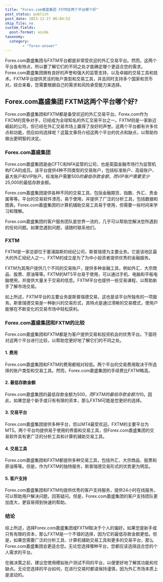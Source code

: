 ```yaml
---
title: "Forex.com嘉盛集团 FXTM这两个平台哪个好"
post_status: publish
post_date: 2023-12-27 06:04:52
skip_file: no
custom_fields: 
  post-format: aside
taxonomy:
  category:
        - "forex-answer"
---
```


Forex.com嘉盛集团与FXTM平台都是非常受欢迎的外汇交易平台。然而，这两个平台各有特点，所以要了解它们的不同之处才能确定哪个更适合您的需求。 Forex.com嘉盛集团拥有良好的声誉和强大的监管支持，以及卓越的交易工具和技术。FXTM平台提供灵活的账户类型和交易工具，并且同时支持多个国家和货币对。综合来看，您需要根据自己的需求和风险承受能力来选择。

## Forex.com嘉盛集团 FXTM这两个平台哪个好?

Forex.com嘉盛集团和FXTM都是备受欢迎的外汇交易平台。Forex.com作为FXCM的竞争对手，已经成为全球知名的外汇交易平台之一。FXTM则是一家新近崛起的公司，但已经在外汇交易市场上赢得了良好的声誉。这两个平台都有许多优点和功能，但应如何选择呢？这篇文章将介绍这两个平台的优点和缺点，以帮助你做出更明智的决定。

### Forex.com嘉盛集团

Forex.com嘉盛集团是由CFTC和NFA监管的公司，也是英国金融市场行为监管机构FCA的成员。该平台提供4种不同类型的交易账户，包括标准账户、高级账户、最大账户和VIP账户。标准账户需要$500的最低存款金额，而VIP账户需要至少$25,000的最低存款金额。

Forex.com嘉盛集团提供各种不同的交易工具，包括金融期货、指数、外汇、贵金属等等。平台的交易软件漂亮，易于使用，并提供了广泛的分析工具，包括数据和图表。Forex.com嘉盛集团的计算机辅助交易工具易于使用，但需要一些时间来学习和理解。

Forex.com嘉盛集团的客户服务团队是世界一流的，几乎可以帮助您解决您所遇到的任何问题。如果您遇到问题，请随时联系他们。

### FXTM

FXTM是一家总部位于塞浦路斯的经纪公司，斯普瑞德为主要业务。它是该地区最大的外汇经纪人之一。FXTM的成立是为了为中小投资者提供优秀的金融服务。

FXTM为其用户提供几个不同的交易账户，提供多种金融工具，例如外汇、大宗商品、股票、原油等等。FXTM的MT5平台易于使用，可以通过手机、电脑和平板电脑使用，并提供大量关于交易的信息。FXTM平台也提供一些交易课程，以帮助新手了解市场交易。

如上所述，FXTM平台的主要业务是斯普瑞德交易，这也是该平台所独有的一项服务。斯普瑞德交易是一种新兴的交易形式，其特点是通过清晰的交易模式，使用户能够在不断变化的交易市场中轻松获利。

### Forex.com嘉盛集团和FXTM的比较

Forex.com嘉盛集团和FXTM都是为客户提供交易和投资机会的优秀平台。下面将对这两个平台进行比较，以帮助您更好地了解它们的不同之处。

#### 1. 费用

Forex.com嘉盛集团和FXTM的费用都相对较低。两个平台的交易费用取决于所选择的账户类型和交易工具。然而，Forex.com嘉盛集团的手续费比FXTM略高。

#### 2. 最低存款金额

Forex.com嘉盛集团的最低存款金额为$500，而FXTM的最低存款金额为$10。因此，如果您是个新手或只有有限的资本，那么FXTM可能是您更好的选择。

#### 3. 交易平台

Forex.com嘉盛集团提供多种平台，但以MT4最受欢迎。FXTM的主要平台为MT5。两个平台均提供易于使用的界面和交易工具，但Forex.com嘉盛集团的交易软件具有更广泛的分析工具和计算机辅助交易工具。

#### 4. 交易工具

Forex.com嘉盛集团和FXTM都提供多种交易工具，包括外汇、大宗商品、股票和原油等等。但是，作为FXTM的独特服务，斯普瑞德交易形式的优势更为明显。

#### 5. 客户支持

Forex.com嘉盛集团和FXTM均提供优秀的客户支持服务，提供24小时在线服务，可以帮助用户解决问题，回答疑问。但是，Forex.com嘉盛集团的客户支持团队更加庞大，更容易得到快速的帮助。

### 结论

综上所述，选择Forex.com嘉盛集团或FXTM取决于个人的偏好。如果您是新手或只有有限的资本，那么FXTM是一个不错的选择，因为它的最低存款金额更低。但是，如果您需要广泛的分析工具、计算机辅助交易工具和更多的交易平台，那么Forex.com嘉盛集团会更适合您。无论您选择哪种平台，您都应该选择适合您的个人需求的平台。

在做决策之前，建议您使用模拟账户测试不同的平台，以便更好地了解其功能和优缺点。无论您选择的平台如何，在进行交易时都请保持谨慎，因为外汇市场本质上是波动的。